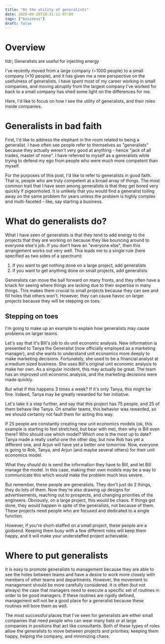 ```yaml
---
title: "On the utility of generalists"
date: 2020-09-28T18:31:12-07:00
tags: ["business"]
draft: false
---
```


# Overview

tldr; Generalists are useful for injecting energy

I've recently moved from a large company (~1000 people) to a small company (<10 people), and it has given me a new perspective on the usefulness of generalists. I have spent most of my career working in small companies, and moving abruptly from the largest company I've worked for back to a small company has shed some light on the differences for me. 

Here, I'd like to focus on how I see the utility of generalists, and their roles inside companies.

# Generalists in bad faith

First, I'd like to address the elephant in the room related to being a generalist. I have often see people refer to themselves as "generalists" because they actually weren't very good at anything - hence "jack of all trades, master of none". I have referred to myself as a generalists while trying to defend my ego from people who were much more competent than myself.

For the purposes of this post, I'd like to refer to generalists in good faith. That is, people who are truly competent at a broad array of things. The most common trait that I have seen among generalists is that they get bored very quickly if pigeonholed. It is unlikely that you would find a generalist toiling away on the same problem for years unless the problem is highly complex and multi-faceted - like, say starting a business.

# What do generalists do?

What I have seen of generalists is that they tend to add energy to the projects that they are working on because they like bouncing around to everyone else's job. If you don't have an "everyone else", then this arrangement works out very well. This leads me to a single rule (here specified as two sides of a spectrum):

1. If you want to get nothing done on a large project, add generalists
2. If you want to get anything done on small projects, add generalists

Generalists can move the ball forward on many fronts, and they often have a knack for seeing where things are lacking due to their expertise in many things. This makes them crucial to small projects because they can see and fill holes that others won't. However, they can cause havoc on larger projects because they will be stepping on toes.

## Stepping on toes

I'm going to make up an example to explain how generalists may cause problems on larger teams.

Let's say that it's Bill's job to do unit economic analysis. New information is presented to Tanya the Generalist (now officially employed as a marketing manager), and she wants to understand unit economics more deeply to make marketing decisions. Fortunately, she used to be a financial analyst at a medium sized business. She uses Bill's original unit economic analysis to make her own. As a singular incident, this may actually be great. The team has an improved unit economic analysis, and the marketing decisions were made quickly.

But what if this happens 3 times a week? If it's only Tanya, this might be fine. Indeed, Tanya may be greatly rewarded for her initiative.

Let's take it a step further, and say that this project has 75 people, and 25 of them behave like Tanya. On smaller teams, this behavior was rewarded, so we should certainly not fault them for acting this way.

If 25 people are constantly creating new unit economics models (ok, this example is starting to feel stretched, but bear with me), then why is Bill even there? Who should use which model? Which one is the most up to date? Tanya made a really useful one the other day, but now Rob has yet a different one, and Arjun will have yet a better one tomorrow. Now, everyone is going to Rob, Tanya, and Arjun (and maybe several others) for their unit economics model.

What they _should_ do is send the information they have to Bill, and let Bill manage the model. In this case, making their own models may be a way to communicate this which would make the problem much less severe.

But remember, these people are generalists. They don't just do 2 things, they do lots of them. Now they're also drawing up designs for advertisements, reaching out to prospects, and changing priorities of the engineers. Obviously, on a large project, this would be chaos. If things got done, they would happen in spite of the generalists, not because of them. These projects need people who are focused and dedicated to a single function.

However, if you're short-staffed on a small project, these people are a godsend. Keeping them busy with a few different roles will keep them happy, and it will make your understaffed project acheivable.

# Where to put generalists

It is easy to promote generalists to management because they are able to see the holes between teams and have a desire to work more closely with members of other teams and departments. However, the movement to management should be more carefully considered. It is often (but not always) the case that managers need to execute a specific set of routines in order to be good managers. If these routines are rigidly defined, management will not be a good place for a generalist because these routines will bore them as well. 

The most successful places that I've seen for generalists are either small companies that need people who can wear many hats or at large companies in positions that act like consultants. Both of these types of roles allow the generalists to move between projects and priorities; keeping them happy, helping the company, and minimizing chaos.
